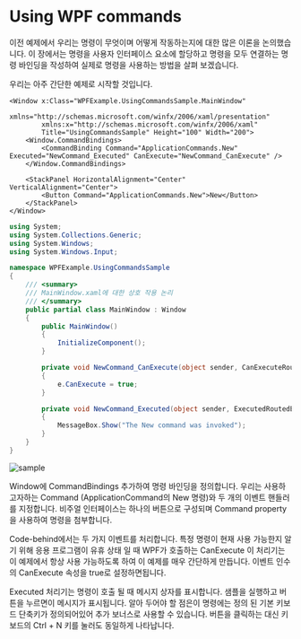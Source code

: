 # Using WPF commands

이전 예제에서 우리는 명령이 무엇이며 어떻게 작동하는지에 대한 많은 이론을 논의했습니다. 이 장에서는 명령을 사용자 인터페이스 요소에 할당하고 명령을 모두 연결하는 명령 바인딩을 작성하여 실제로 명령을 사용하는 방법을 살펴 보겠습니다.


우리는 아주 간단한 예제로 시작할 것입니다.

```XAML
<Window x:Class="WPFExample.UsingCommandsSample.MainWindow"
        xmlns="http://schemas.microsoft.com/winfx/2006/xaml/presentation"
        xmlns:x="http://schemas.microsoft.com/winfx/2006/xaml"
        Title="UsingCommandsSample" Height="100" Width="200">
    <Window.CommandBindings>
        <CommandBinding Command="ApplicationCommands.New" Executed="NewCommand_Executed" CanExecute="NewCommand_CanExecute" />
    </Window.CommandBindings>

    <StackPanel HorizontalAlignment="Center" VerticalAlignment="Center">
        <Button Command="ApplicationCommands.New">New</Button>
    </StackPanel>
</Window>

```

```C#
using System;
using System.Collections.Generic;
using System.Windows;
using System.Windows.Input;

namespace WPFExample.UsingCommandsSample
{
    /// <summary>
    /// MainWindow.xaml에 대한 상호 작용 논리
    /// </summary>
    public partial class MainWindow : Window
    {
        public MainWindow()
        {
            InitializeComponent();
        }

        private void NewCommand_CanExecute(object sender, CanExecuteRoutedEventArgs e)
        {
            e.CanExecute = true;
        }

        private void NewCommand_Executed(object sender, ExecutedRoutedEventArgs e)
        {
            MessageBox.Show("The New command was invoked");
        }
    }
}
```

![sample](https://100.100.15.221/Kerry-cho/WPF-Example/blob/master/Commands/sample.png)


Window에 CommandBindings 추가하여 명령 바인딩을 정의합니다. 우리는 사용하고자하는 Command (ApplicationCommand의 New 명령)와 두 개의 이벤트 핸들러를 지정합니다. 비주얼 인터페이스는 하나의 버튼으로 구성되며 Command property을 사용하여 명령을 첨부합니다.

Code-behind에서는 두 가지 이벤트를 처리합니다. 특정 명령이 현재 사용 가능한지 알기 위해 응용 프로그램이 유휴 상태 일 때 WPF가 호출하는 CanExecute 이 처리기는이 예제에서 항상 사용 가능하도록 하여 이 예제를 매우 간단하게 만듭니다. 이벤트 인수의 CanExecute 속성을 true로 설정하면됩니다.

Executed 처리기는 명령이 호출 될 때 메시지 상자를 표시합니다. 샘플을 실행하고 버튼을 누르면이 메시지가 표시됩니다. 알아 두어야 할 점은이 명령에는 정의 된 기본 키보드 단축키가 정의되어있어 추가 보너스로 사용할 수 있습니다. 버튼을 클릭하는 대신 키보드의 Ctrl + N 키를 눌러도 동일하게 나타납니다.
